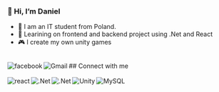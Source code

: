 ### 👋 Hi, I’m Daniel
- 🔭 I am an IT student from Poland.
- 🌱 Learining on frontend and backend project using .Net and React
- 🎮 I create my own unity games

<br>## Connect with me [<img align="left" alt="facebook" src="https://img.shields.io/badge/facebook-%231877F2.svg?&style=for-the-badge&logo=facebook&logoColor=white" />](https://www.facebook.com/daniel.sliwka.7/)[<img align="left" alt="Gmail" src="https://img.shields.io/badge/Gmail-D14836?style=for-the-badge&logo=gmail&logoColor=white" />](https://mail.google.com/)<br>
<br>
<img align="left" alt="react" src="https://img.shields.io/badge/react%20-%2320232a.svg?&style=for-the-badge&logo=react&logoColor=%2361DAFB" /><img align="left" alt=".Net" src="https://img.shields.io/badge/.NET-5C2D91?style=for-the-badge&logo=.net&logoColor=white" /><img align="left" alt=".Net" src="https://img.shields.io/badge/C%23-239120?style=for-the-badge&logo=c-sharp&logoColor=white" /><img align="left" alt="Unity" src="https://img.shields.io/badge/Unity-100000?style=for-the-badge&logo=unity&logoColor=white" /><img align="left" alt="MySQL" src="https://img.shields.io/badge/MySQL-00000F?style=for-the-badge&logo=mysql&logoColor=white" /><br>
<br>
<!---
Ramzes9090/Ramzes9090 is a ✨ special ✨ repository because its `README.md` (this file) appears on your GitHub profile.
You can click the Preview link to take a look at your changes.
--->
